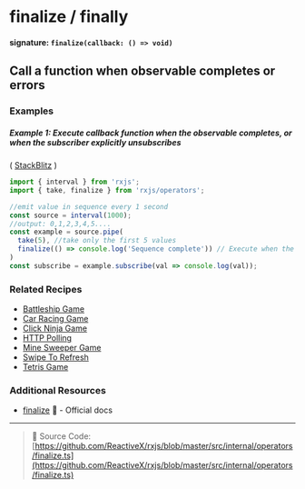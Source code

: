 # finalize / finally

#### signature: `finalize(callback: () => void)`

## Call a function when observable completes or errors

### Examples

##### Example 1: Execute callback function when the observable completes, or when the subscriber explicitly unsubscribes

( [StackBlitz](https://stackblitz.com/edit/typescript-ohddud) )

```js
import { interval } from 'rxjs';
import { take, finalize } from 'rxjs/operators';

//emit value in sequence every 1 second
const source = interval(1000);
//output: 0,1,2,3,4,5....
const example = source.pipe(
  take(5), //take only the first 5 values
  finalize(() => console.log('Sequence complete')) // Execute when the observable completes
)
const subscribe = example.subscribe(val => console.log(val));
```

### Related Recipes

- [Battleship Game](../../recipes/battleship-game.md)
- [Car Racing Game](../../recipes/car-racing-game.md)
- [Click Ninja Game](../../recipes/click-ninja-game.md)
- [HTTP Polling](../../recipes/http-polling.md)
- [Mine Sweeper Game](../../recipes/mine-sweeper-game.md)
- [Swipe To Refresh](/recipes/swipe-to-refresh.md)
- [Tetris Game](../../recipes/tetris-game.md)

### Additional Resources

* [finalize](https://rxjs.dev/api/operators/finalize)
  📰 - Official docs

---

> 📁 Source Code:
> [https://github.com/ReactiveX/rxjs/blob/master/src/internal/operators/finalize.ts](https://github.com/ReactiveX/rxjs/blob/master/src/internal/operators/finalize.ts)
